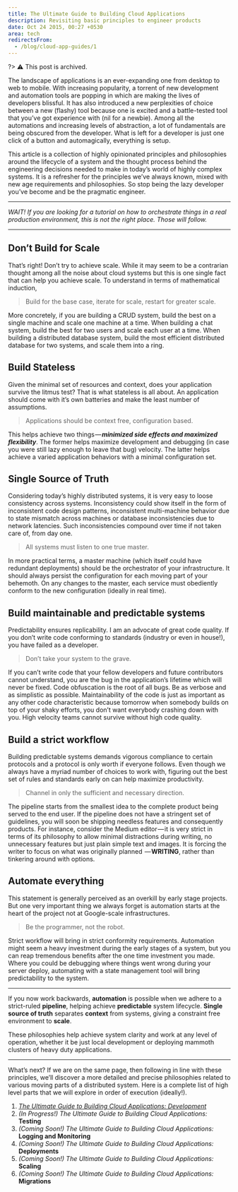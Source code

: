 ```yaml
---
title: The Ultimate Guide to Building Cloud Applications
description: Revisiting basic principles to engineer products
date: Oct 24 2015, 00:27 +0530
area: tech
redirectsFrom:
  - /blog/cloud-app-guides/1
---
```


?> :warning: This post is archived.

The landscape of applications is an ever-expanding one from desktop to web to mobile.
With increasing popularity, a torrent of new development and automation tools are
popping in which are making the lives of developers blissful. It has also introduced
a new perplexities of choice between a new (flashy) tool because one is excited
and a battle-tested tool that you’ve got experience with (nil for a newbie). Among
all the automations and increasing levels of abstraction, a lot of fundamentals
are being obscured from the developer. What is left for a developer is just one
click of a button and automagically, everything is setup.

This article is a collection of highly opinionated principles and philosophies
around the lifecycle of a system and the thought process behind the engineering
decisions needed to make in today’s world of highly complex systems. It is a
refresher for the principles we’ve always known, mixed with new age requirements
and philosophies. So stop being the lazy developer you’ve become and be the
pragmatic engineer.

---

_WAIT! If you are looking for a tutorial on how to orchestrate things in a real
production environment, this is not the right place. Those will follow._

---

## Don’t Build for Scale

That’s right! Don’t try to achieve scale. While it may seem to be a contrarian
thought among all the noise about cloud systems but this is one single fact that
can help you achieve scale. To understand in terms of mathematical induction,

> Build for the base case, iterate for scale, restart for greater scale.

More concretely, if you are building a CRUD system, build the best on a single
machine and scale one machine at a time. When building a chat system, build the
best for two users and scale each user at a time. When building a distributed
database system, build the most efficient distributed database for two systems,
and scale them into a ring.

## Build Stateless

Given the minimal set of resources and context, does your application survive the
litmus test? That is what stateless is all about. An application should come with
it’s own batteries and make the least number of assumptions.

> Applications should be context free, configuration based.

This helps achieve two things — **_minimized side effects and maximized flexibility_**.
The former helps maximize development and debugging (in case you were still lazy
enough to leave that bug) velocity. The latter helps achieve a varied application
behaviors with a minimal configuration set.

## Single Source of Truth

Considering today’s highly distributed systems, it is very easy to loose consistency
across systems. Inconsistency could show itself in the form of inconsistent code
design patterns, inconsistent multi-machine behavior due to state mismatch across
machines or database inconsistencies due to network latencies. Such inconsistencies
compound over time if not taken care of, from day one.

> All systems must listen to one true master.

In more practical terms, a master machine (which itself could have redundant
deployments) should be the orchestrator of your infrastructure. It should always
persist the configuration for each moving part of your behemoth. On any changes
to the master, each service must obediently conform to the new configuration
(ideally in real time).

## Build maintainable and predictable systems

Predictability ensures replicability. I am an advocate of great code quality. If
you don’t write code conforming to standards (industry or even in house!), you
have failed as a developer.

> Don’t take your system to the grave.

If you can’t write code that your fellow developers and future contributors cannot
understand, you are the bug in the application’s lifetime which will never be fixed.
Code obfuscation is the root of all bugs. Be as verbose and as simplistic as possible.
Maintainability of the code is just as important as any other code characteristic
because tomorrow when somebody builds on top of your shaky efforts, you don’t want
everybody crashing down with you. High velocity teams cannot survive without high
code quality.

## Build a strict workflow

Building predictable systems demands vigorous compliance to certain protocols and
a protocol is only worth if everyone follows. Even though we always have a myriad
number of choices to work with, figuring out the best set of rules and standards
early on can help maximize productivity.

> Channel in only the sufficient and necessary direction.

The pipeline starts from the smallest idea to the complete product being served
to the end user. If the pipeline does not have a stringent set of guidelines, you
will soon be shipping needless features and consequently products. For instance,
consider the Medium editor — it is very strict in terms of its philosophy to allow
minimal distractions during writing, no unnecessary features but just plain simple
text and images. It is forcing the writer to focus on what was originally planned 
— **WRITING**, rather than tinkering around with options.

## Automate everything

This statement is generally perceived as an overkill by early stage projects. But
one very important thing we always forget is automation starts at the heart of the
project not at Google-scale infrastructures.

> Be the programmer, not the robot.

Strict workflow will bring in strict conformity requirements. Automation might
seem a heavy investment during the early stages of a system, but you can reap
tremendous benefits after the one time investment you made. Where you could be
debugging where things went wrong during your server deploy, automating with a
state management tool will bring predictability to the system.

---

If you now work backwards, **automation** is possible when we adhere to a strict-ruled
**pipeline**, helping achieve **predictable** system lifecycle. **Single source
of truth** separates **context** from systems, giving a constraint free environment
to **scale**.

These philosophies help achieve system clarity and work at any level of operation,
whether it be just local development or deploying mammoth clusters of heavy duty
applications.

---

What’s next? If we are on the same page, then following in line with these
principles, we’ll discover a more detailed and precise philosophies related to
various moving parts of a distributed system. Here is a complete list of high
level parts that we will explore in order of execution (ideally!).

1. [_The Ultimate Guide to Building Cloud Applications: Development_](../2)
2. _(In Progress!) The Ultimate Guide to Building Cloud Applications:_ **Testing**
3. _(Coming Soon!) The Ultimate Guide to Building Cloud Applications:_ **Logging and Monitoring**
4. _(Coming Soon!) The Ultimate Guide to Building Cloud Applications:_ **Deployments**
5. _(Coming Soon!) The Ultimate Guide to Building Cloud Applications:_ **Scaling**
6. _(Coming Soon!) The Ultimate Guide to Building Cloud Applications:_ **Migrations**
